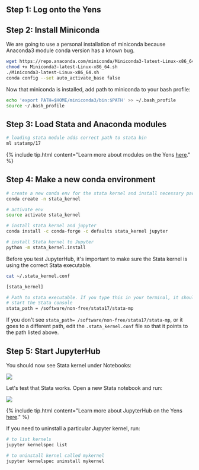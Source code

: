 ## Step 1: Log onto the Yens

## Step 2: Install Miniconda
We are going to use a personal installation of miniconda because Anaconda3 module conda version has a known bug.

```bash
wget https://repo.anaconda.com/miniconda/Miniconda3-latest-Linux-x86_64.sh
chmod +x Miniconda3-latest-Linux-x86_64.sh
./Miniconda3-latest-Linux-x86_64.sh
conda config --set auto_activate_base false 
```

Now that miniconda is installed, add path to miniconda to your bash profile:

```bash
echo 'export PATH=$HOME/miniconda3/bin:$PATH' >> ~/.bash_profile
source ~/.bash_profile
```


## Step 3: Load Stata and Anaconda modules

```bash
# loading stata module adds correct path to stata bin
ml statamp/17
```

{% include tip.html content="Learn more about modules on the Yens [here](/gettingStarted/5_yen_software.html)." %}


## Step 4: Make a new conda environment

```bash
# create a new conda env for the stata kernel and install necessary packages
conda create -n stata_kernel 

# activate env
source activate stata_kernel

# install stata kernel and jupyter
conda install -c conda-forge -c defaults stata_kernel jupyter 

# install Stata kernel to Jupyter
python -m stata_kernel.install
```

Before you test JupyterHub, it's important to make sure the Stata kernel is using the correct Stata executable.  

```bash
cat ~/.stata_kernel.conf

[stata_kernel]

# Path to stata executable. If you type this in your terminal, it should
# start the Stata console
stata_path = /software/non-free/stata17/stata-mp
```
If you don't see `stata_path= /software/non-free/stata17/stata-mp`, or it goes to a different path, edit the `.stata_kernel.conf` file so that it points to the path listed above.

## Step 5: Start JupyterHub

You should now see Stata kernel under Notebooks:

![](/images/stata-kernel.png)

Let's test that Stata works. Open a new Stata notebook and run:

![](/images/test-stata-kernel.png)

{% include tip.html content="Learn more about JupyterHub on the Yens [here](/yen/webBasedCompute.html)." %}

If you need to uninstall a particular Jupyter kernel, run:

```bash
# to list kernels
jupyter kernelspec list 

# to uninstall kernel called mykernel
jupyter kernelspec uninstall mykernel
```

